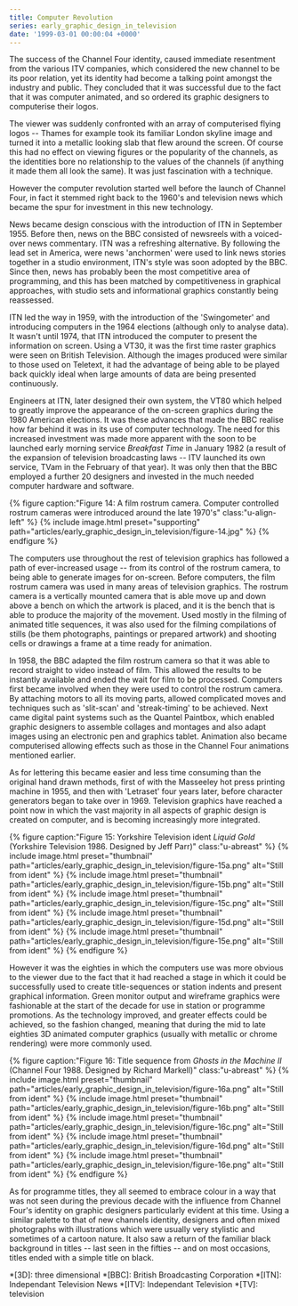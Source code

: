 ```yaml
---
title: Computer Revolution
series: early_graphic_design_in_television
date: '1999-03-01 00:00:04 +0000'
---
```

The success of the Channel Four identity, caused immediate resentment from the various ITV companies, which considered the new channel to be its poor relation, yet its identity had become a talking point amongst the industry and public. They concluded that it was successful due to the fact that it was computer animated, and so ordered its graphic designers to computerise their logos.

The viewer was suddenly confronted with an array of computerised flying logos -- Thames for example took its familiar London skyline image and turned it into a metallic looking slab that flew around the screen. Of course this had no effect on viewing figures or the popularity of the channels, as the identities bore no relationship to the values of the channels (if anything it made them all look the same). It was just fascination with a technique.

However the computer revolution started well before the launch of Channel Four, in fact it stemmed right back to the 1960's and television news which became the spur for investment in this new technology.

News became design conscious with the introduction of ITN in September 1955. Before then, news on the BBC consisted of newsreels with a voiced-over news commentary. ITN was a refreshing alternative. By following the lead set in America, were news 'anchormen' were used to link news stories together in a studio environment, ITN's style was soon adopted by the BBC. Since then, news has probably been the most competitive area of programming, and this has been matched by competitiveness in graphical approaches, with studio sets and informational graphics constantly being reassessed.

ITN led the way in 1959, with the introduction of the 'Swingometer' and introducing computers in the 1964 elections (although only to analyse data). It wasn't until 1974, that ITN introduced the computer to present the information on screen. Using a VT30, it was the first time raster graphics were seen on British Television. Although the images produced were similar to those used on Teletext, it had the advantage of being able to be played back quickly ideal when large amounts of data are being presented continuously.

Engineers at ITN, later designed their own system, the VT80 which helped to greatly improve the appearance of the on-screen graphics during the 1980  American elections. It was these advances that made the BBC realise how far behind it was in its use of computer technology. The need for this increased investment was made more apparent with the soon to be launched early morning service <cite>Breakfast Time</cite> in January 1982 (a result of the expansion of television broadcasting laws -- ITV launched its own service, TVam in the February of that year). It was only then that the BBC employed a further 20 designers and invested in the much needed computer hardware and software.

{% figure caption:"Figure 14: A film rostrum camera. Computer controlled rostrum cameras were introduced around the late 1970's" class:"u-align-left" %}
{% include image.html preset="supporting" path="articles/early_graphic_design_in_television/figure-14.jpg" %}
{% endfigure %}

The computers use throughout the rest of television graphics has followed a path of ever-increased usage -- from its control of the rostrum camera, to being able to generate images for on-screen. Before computers, the film rostrum camera was used in many areas of television graphics. The rostrum camera is a vertically mounted camera that is able move up and down above a bench on which the artwork is placed, and it is the bench that is able to produce the majority of the movement. Used mostly in the filming of animated title sequences, it was also used for the filming compilations of stills (be them photographs, paintings or prepared artwork) and shooting cells or drawings a frame at a time ready for animation.

In 1958, the BBC adapted the film rostrum camera so that it was able to record straight to video instead of film. This allowed the results to be instantly available and ended the wait for film to be processed. Computers first became involved when they were used to control the rostrum camera. By attaching motors to all its moving parts, allowed complicated moves and techniques such as 'slit-scan' and 'streak-timing' to be achieved. Next came digital paint systems such as the Quantel Paintbox, which enabled graphic designers to assemble collages and montages and also adapt images using an electronic pen and graphics tablet. Animation also became computerised allowing effects such as those in the Channel Four animations mentioned earlier.

As for lettering this became easier and less time consuming than the original hand drawn methods, first of with the Masseeley hot press printing machine in 1955, and then with 'Letraset' four years later, before character generators began to take over in 1969. Television graphics have reached a point now in which the vast majority in all aspects of graphic design is created on computer, and is becoming increasingly more integrated.

{% figure caption:"Figure 15: Yorkshire Television ident <cite>Liquid Gold</cite> (Yorkshire Television 1986. Designed by Jeff Parr)" class:"u-abreast" %}
{% include image.html preset="thumbnail" path="articles/early_graphic_design_in_television/figure-15a.png" alt="Still from ident" %}
{% include image.html preset="thumbnail" path="articles/early_graphic_design_in_television/figure-15b.png" alt="Still from ident" %}
{% include image.html preset="thumbnail" path="articles/early_graphic_design_in_television/figure-15c.png" alt="Still from ident" %}
{% include image.html preset="thumbnail" path="articles/early_graphic_design_in_television/figure-15d.png" alt="Still from ident" %}
{% include image.html preset="thumbnail" path="articles/early_graphic_design_in_television/figure-15e.png" alt="Still from ident" %}
{% endfigure %}

However it was the eighties in which the computers use was more obvious to the viewer due to the fact that it had reached a stage in which it could be successfully used to create title-sequences or station indents and present graphical information. Green monitor output and wireframe graphics were fashionable at the start of the decade for use in station or programme promotions. As the technology improved, and greater effects could be achieved, so the fashion changed, meaning that during the mid to late eighties 3D animated computer graphics (usually with metallic or chrome rendering) were more commonly used.

{% figure caption:"Figure 16: Title sequence from <cite>Ghosts in the Machine II</cite> (Channel Four 1988. Designed by Richard Markell)" class:"u-abreast" %}
{% include image.html preset="thumbnail" path="articles/early_graphic_design_in_television/figure-16a.png" alt="Still from ident" %}
{% include image.html preset="thumbnail" path="articles/early_graphic_design_in_television/figure-16b.png" alt="Still from ident" %}
{% include image.html preset="thumbnail" path="articles/early_graphic_design_in_television/figure-16c.png" alt="Still from ident" %}
{% include image.html preset="thumbnail" path="articles/early_graphic_design_in_television/figure-16d.png" alt="Still from ident" %}
{% include image.html preset="thumbnail" path="articles/early_graphic_design_in_television/figure-16e.png" alt="Still from ident" %}
{% endfigure %}

As for programme titles, they all seemed to embrace colour in a way that was not seen during the previous decade with the influence from Channel Four's identity on graphic designers particularly evident at this time. Using a similar palette to that of new channels identity, designers and often mixed photographs with illustrations which were usually very stylistic and sometimes of a cartoon nature. It also saw a return of the familiar black background in titles -- last seen in the fifties -- and on most occasions, titles ended with a simple title on black.

*[3D]: three dimensional
*[BBC]: British Broadcasting Corporation
*[ITN]: Independant Television News
*[ITV]: Independant Television
*[TV]: television
